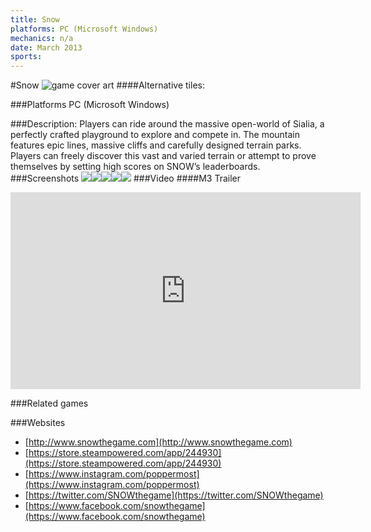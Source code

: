 ```yaml
---
title: Snow
platforms: PC (Microsoft Windows)
mechanics: n/a
date: March 2013
sports: 
---
```

#Snow
![game cover art](//images.igdb.com/igdb/image/upload/t_cover_big/yztrxwj6uy12dwzozpyf.jpg "Logo Title Text 1")
####Alternative tiles:

###Platforms
PC (Microsoft Windows)

###Description:
Players can ride around the massive open-world of Sialia, a perfectly crafted playground to explore and compete in. The mountain features epic lines, massive cliffs and carefully designed terrain parks. Players can freely discover this vast and varied terrain or attempt to prove themselves by setting high 
scores on SNOW’s leaderboards.
###Screenshots
<a target="_blank" href="//images.igdb.com/igdb/image/upload/t_cover_big/tywuupzqz2o3dxhostcj.jpg"><img src="//images.igdb.com/igdb/image/upload/t_thumb/tywuupzqz2o3dxhostcj.jpg"/></a><a target="_blank" href="//images.igdb.com/igdb/image/upload/t_cover_big/itzm7jcknkfjfy5pxbqd.jpg"><img src="//images.igdb.com/igdb/image/upload/t_thumb/itzm7jcknkfjfy5pxbqd.jpg"/></a><a target="_blank" href="//images.igdb.com/igdb/image/upload/t_cover_big/fbevcp2kreqxaowm8i2x.jpg"><img src="//images.igdb.com/igdb/image/upload/t_thumb/fbevcp2kreqxaowm8i2x.jpg"/></a><a target="_blank" href="//images.igdb.com/igdb/image/upload/t_cover_big/db09cndwudchuz9nmzbt.jpg"><img src="//images.igdb.com/igdb/image/upload/t_thumb/db09cndwudchuz9nmzbt.jpg"/></a><a target="_blank" href="//images.igdb.com/igdb/image/upload/t_cover_big/fedecypr6ho1xfoceszo.jpg"><img src="//images.igdb.com/igdb/image/upload/t_thumb/fedecypr6ho1xfoceszo.jpg"/></a>
###Video
####M3 Trailer

<iframe width="560" height="315" src="https://www.youtube.com/embed/Zw581SbvS4Q" frameborder="0" allowfullscreen></iframe>

###Related games

###Websites
* [http://www.snowthegame.com](http://www.snowthegame.com)
* [https://store.steampowered.com/app/244930](https://store.steampowered.com/app/244930)
* [https://www.instagram.com/poppermost](https://www.instagram.com/poppermost)
* [https://twitter.com/SNOWthegame](https://twitter.com/SNOWthegame)
* [https://www.facebook.com/snowthegame](https://www.facebook.com/snowthegame)
